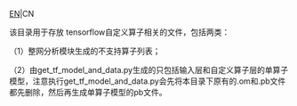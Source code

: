 [EN](README.md)|CN

该目录用于存放 tensorflow自定义算子相关的文件，包括两类：

（1）整网分析模块生成的不支持算子列表；

（2）由get_tf_model_and_data.py生成的只包括输入层和自定义算子层的单算子模型，注意执行get_tf_model_and_data.py会先将本目录下原有的.om和.pb文件都先删除，然后再生成单算子模型的pb文件。

